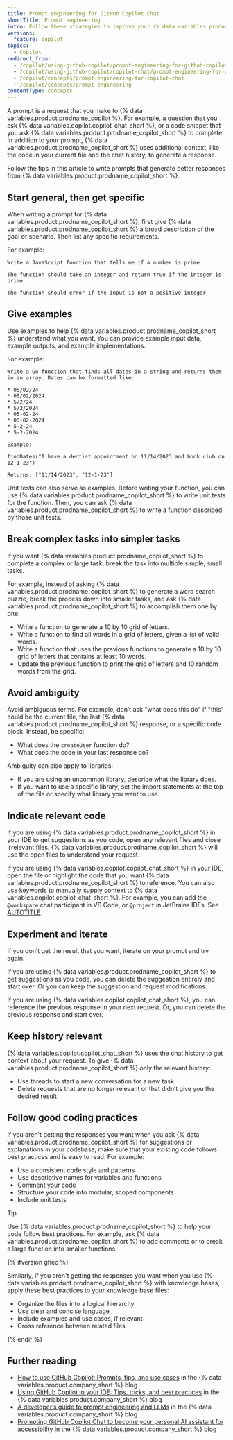 ```yaml
---
title: Prompt engineering for GitHub Copilot Chat
shortTitle: Prompt engineering
intro: Follow these strategies to improve your {% data variables.product.prodname_copilot_short %} results.
versions:
  feature: copilot
topics:
  - Copilot
redirect_from:
  - /copilot/using-github-copilot/prompt-engineering-for-github-copilot
  - /copilot/using-github-copilot/copilot-chat/prompt-engineering-for-copilot-chat
  - /copilot/concepts/prompt-engineering-for-copilot-chat
  - /copilot/concepts/prompt-engineering
contentType: concepts
---
```


A prompt is a request that you make to {% data variables.product.prodname_copilot %}. For example, a question that you ask {% data variables.copilot.copilot_chat_short %}, or a code snippet that you ask {% data variables.product.prodname_copilot_short %} to complete. In addition to your prompt, {% data variables.product.prodname_copilot_short %} uses additional context, like the code in your current file and the chat history, to generate a response.

Follow the tips in this article to write prompts that generate better responses from {% data variables.product.prodname_copilot_short %}.

## Start general, then get specific

When writing a prompt for {% data variables.product.prodname_copilot_short %}, first give {% data variables.product.prodname_copilot_short %} a broad description of the goal or scenario. Then list any specific requirements.

For example:

```copilot copy prompt
Write a JavaScript function that tells me if a number is prime

The function should take an integer and return true if the integer is prime

The function should error if the input is not a positive integer
```

## Give examples

Use examples to help {% data variables.product.prodname_copilot_short %} understand what you want. You can provide example input data, example outputs, and example implementations.

For example:

```copilot copy prompt
Write a Go function that finds all dates in a string and returns them in an array. Dates can be formatted like:

* 05/02/24
* 05/02/2024
* 5/2/24
* 5/2/2024
* 05-02-24
* 05-02-2024
* 5-2-24
* 5-2-2024

Example:

findDates("I have a dentist appointment on 11/14/2023 and book club on 12-1-23")

Returns: ["11/14/2023", "12-1-23"]
```

Unit tests can also serve as examples. Before writing your function, you can use {% data variables.product.prodname_copilot_short %} to write unit tests for the function. Then, you can ask {% data variables.product.prodname_copilot_short %} to write a function described by those unit tests.

## Break complex tasks into simpler tasks

If you want {% data variables.product.prodname_copilot_short %} to complete a complex or large task, break the task into multiple simple, small tasks.

For example, instead of asking {% data variables.product.prodname_copilot_short %} to generate a word search puzzle, break the process down into smaller tasks, and ask {% data variables.product.prodname_copilot_short %} to accomplish them one by one:

* Write a function to generate a 10 by 10 grid of letters.
* Write a function to find all words in a grid of letters, given a list of valid words.
* Write a function that uses the previous functions to generate a 10 by 10 grid of letters that contains at least 10 words.
* Update the previous function to print the grid of letters and 10 random words from the grid.

## Avoid ambiguity

Avoid ambiguous terms. For example, don’t ask "what does this do" if "this" could be the current file, the last {% data variables.product.prodname_copilot_short %} response, or a specific code block. Instead, be specific:

* What does the `createUser` function do?
* What does the code in your last response do?

Ambiguity can also apply to libraries:

* If you are using an uncommon library, describe what the library does.
* If you want to use a specific library, set the import statements at the top of the file or specify what library you want to use.

## Indicate relevant code

If you are using {% data variables.product.prodname_copilot_short %} in your IDE to get suggestions as you code, open any relevant files and close irrelevant files. {% data variables.product.prodname_copilot_short %} will use the open files to understand your request.

If you are using {% data variables.copilot.copilot_chat_short %} in your IDE, open the file or highlight the code that you want {% data variables.product.prodname_copilot_short %} to reference. You can also use keywords to manually supply context to {% data variables.copilot.copilot_chat_short %}. For example, you can add the `@workspace` chat participant in VS Code, or `@project` in JetBrains IDEs. See [AUTOTITLE](/copilot/using-github-copilot/github-copilot-chat-cheat-sheet).

## Experiment and iterate

If you don’t get the result that you want, iterate on your prompt and try again.

If you are using {% data variables.product.prodname_copilot_short %} to get suggestions as you code, you can delete the suggestion entirely and start over. Or you can keep the suggestion and request modifications.

If you are using {% data variables.copilot.copilot_chat_short %}, you can reference the previous response in your next request. Or, you can delete the previous response and start over.

## Keep history relevant

{% data variables.copilot.copilot_chat_short %} uses the chat history to get context about your request. To give {% data variables.product.prodname_copilot_short %} only the relevant history:

* Use threads to start a new conversation for a new task
* Delete requests that are no longer relevant or that didn’t give you the desired result

## Follow good coding practices

If you aren't getting the responses you want when you ask {% data variables.product.prodname_copilot_short %} for suggestions or explanations in your codebase, make sure that your existing code follows best practices and is easy to read. For example:

* Use a consistent code style and patterns
* Use descriptive names for variables and functions
* Comment your code
* Structure your code into modular, scoped components
* Include unit tests

>[!Tip]
> Use {% data variables.product.prodname_copilot_short %} to help your code follow best practices. For example, ask {% data variables.product.prodname_copilot_short %} to add comments or to break a large function into smaller functions.

{% ifversion ghec %}

Similarly, if you aren't getting the responses you want when you use {% data variables.product.prodname_copilot_short %} with knowledge bases, apply these best practices to your knowledge base files:

* Organize the files into a logical hierarchy
* Use clear and concise language
* Include examples and use cases, if relevant
* Cross reference between related files

{% endif %}

## Further reading

* [How to use GitHub Copilot: Prompts, tips, and use cases](https://github.blog/2023-06-20-how-to-write-better-prompts-for-github-copilot/?ref_product=copilot&ref_type=engagement&ref_style=text) in the {% data variables.product.company_short %} blog
* [Using GitHub Copilot in your IDE: Tips, tricks, and best practices](https://github.blog/2024-03-25-how-to-use-github-copilot-in-your-ide-tips-tricks-and-best-practices/?ref_product=copilot&ref_type=engagement&ref_style=text) in the {% data variables.product.company_short %} blog
* [A developer’s guide to prompt engineering and LLMs](https://github.blog/2023-07-17-prompt-engineering-guide-generative-ai-llms/) in the {% data variables.product.company_short %} blog
* [Prompting GitHub Copilot Chat to become your personal AI assistant for accessibility](https://github.blog/2023-10-09-prompting-github-copilot-chat-to-become-your-personal-ai-assistant-for-accessibility/?ref_product=copilot&ref_type=engagement&ref_style=text) in the {% data variables.product.company_short %} blog
